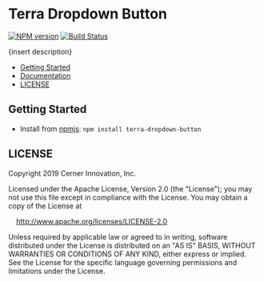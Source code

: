 # Terra Dropdown Button

[![NPM version](https://badgen.net/npm/v/terra-dropdown-button)](https://www.npmjs.com/package/terra-dropdown-button)
[![Build Status](https://badgen.net/travis/cerner/terra-core)](https://travis-ci.com/cerner/terra-core)

{insert description}

- [Getting Started](#getting-started)
- [Documentation](https://github.com/cerner/terra-core/tree/master/packages/terra-dropdown-button/docs)
- [LICENSE](#license)

## Getting Started

- Install from [npmjs](https://www.npmjs.com): `npm install terra-dropdown-button`

## LICENSE

Copyright 2019 Cerner Innovation, Inc.

Licensed under the Apache License, Version 2.0 (the "License"); you may not use this file except in compliance with the License. You may obtain a copy of the License at

&nbsp;&nbsp;&nbsp;&nbsp;http://www.apache.org/licenses/LICENSE-2.0

Unless required by applicable law or agreed to in writing, software distributed under the License is distributed on an "AS IS" BASIS, WITHOUT WARRANTIES OR CONDITIONS OF ANY KIND, either express or implied. See the License for the specific language governing permissions and limitations under the License.

